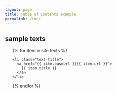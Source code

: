 ```yaml
---
layout: page
title: Table of Contents example
permalink: /toc/
---
```

    
   <div class="toc">
  <h2>sample texts</h2>
  <ul class="texts">
  {% for item in site.texts %}

    <li class="text-title">
      <a href="{{ site.baseurl }}{{ item.url }}">
        {{ item.title }}
      </a>
    </li>
  {% endfor %}
  </ul>
</div>
